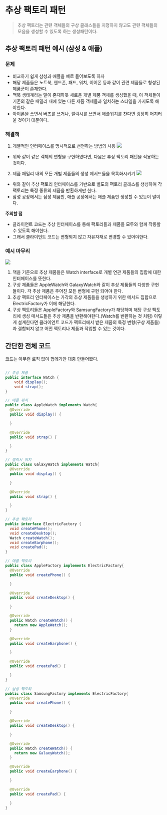 # 추상 팩토리 패턴
> 추상 팩토리는 관련 객체들의 구상 클래스들을 지정하지 않고도 관련 객체들의 모음을 생성할 수 있도록 하는 생성패턴이다.

## 추상 팩토리 패턴 예시 (삼성 & 애플)
### 문제
- 비교하기 쉽게 삼성과 애플을 예로 들어보도록 하자
- 해당 제품들은 노트북, 핸드폰, 패드, 워치, 이어폰 등과 같이 관련 제품들로 형성된 제품군이 존재한다.
- 맥북 생태계라는 말이 존재하듯 새로운 개별 제품 객체를 생성했을 때, 이 객체들이 기존의 같은 패밀리 내에 있는 다른 제품 객제들과 일치하는 스타일을 가지도록 해야한다.
- 아이폰을 쓰면서 버즈를 쓰거나, 갤럭시를 쓰면서 애플워치를 찬다면 굉장히 어지러울 것이기 대문이다.

### 해결책
1. 개별적인 인터페이스를 명시적으로 선언하는 방법의 사용
  ![](https://velog.velcdn.com/images/hunnibs/post/fa9a2a0d-29d7-4fc0-9df7-b884d96e2e0f/image.png)
- 위와 같이 같은 객체의 변형을 구현하였다면, 다음은 추상 팩토리 패턴을 적용하는 것이다.

2. 제품 패밀리 내의 모든 개별 제품들의 생성 메서드들을 목록화시키기
   ![](https://velog.velcdn.com/images/hunnibs/post/872e3389-c336-4859-92e6-31430633cd8b/image.png)
- 위와 같이 추상 팩토리 인터페이스를 기반으로 별도의 팩토리 클래스를 생성하여 각 팩토리는 특정 종류의 제품을 반환하게만 한다.
- 삼성 공장에서는 삼성 제품만, 애플 공장에서는 애플 제품만 생성할 수 있듯이 말이다.

**주의할 점**
- 클라이언트 코드는 추상 인터페이스를 통해 팩토리들과 제품들 모두와 함께 작동할 수 있도록 해야한다.
- 그래서 클라이언트 코드는 변형되지 않고 자유자재로 변경할 수 있어야한다.

### 예시 마무리
![](https://velog.velcdn.com/images/hunnibs/post/d8917def-3c32-4ed9-8d61-1498970738ba/image.png)
1. 책을 기준으로 추상 제품들은 Watch interface로 개별 연관 제품들의 집합에 대한 인터페이스를 뜻한다.
2. 구상 제품들은 AppleWatch와 GalaxyWatch와 같이 추상 제품들의 다양한 구현들이다. 각 추상 제품은 주어진 모든 변형에 구현 되어야 한다.
3. 추상 팩토리 인터페이스는 가각의 추상 제품들을 생성하기 위한 메서드 집합으로 ElectricFactory가 이에 해당한다.
4. 구상 팩토리들은 AppleFactory와 SamsungFactory가 해당하며 해당 구상 팩토리에 생성 매서드들은 추상 제품을 반환해야한다.(Watch를 반환하는 것 처럼)
이렇게 설계한다면 클라이언트 코드가 팩토리에서 받은 제품의 특정 변형(구상 제품들)과 결합되지 않고 어떤 팩토리나 제품과 작업할 수 있는 것이다. 

## 간단한 전체 코드
코드는 아무런 로직 없이 껍데기만 대충 만들어봤다. 

```java

// 추상 제품
public interface Watch {
    void display();
    void strap();
}

// 애플 워치
public class AppleWatch implements Watch{
  @Override
  public void display() {

  }

  @Override
  public void strap() {

  }
}

// 갤럭시 워치
public class GalaxyWatch implements Watch{
  @Override
  public void display() {

  }

  @Override
  public void strap() {

  }
}

// 추상 팩토리
public interface ElectricFactory {
  void createPhone();
  void createDesktop();
  Watch createWatch();
  void createEarphone();
  void createPad();
}

// 애플 팩토리
public class AppleFactory implements ElectricFactory{
  @Override
  public void createPhone() {

  }

  @Override
  public void createDesktop() {

  }

  @Override
  public Watch createWatch() {
    return new AppleWatch();
  }

  @Override
  public void createEarphone() {

  }

  @Override
  public void createPad() {

  }
}

// 삼성 팩토리
public class SamsungFactory implements ElectricFactory{
  @Override
  public void createPhone() {

  }

  @Override
  public void createDesktop() {

  }

  @Override
  public Watch createWatch() {
    return new GalaxyWatch();
  }

  @Override
  public void createEarphone() {

  }

  @Override
  public void createPad() {

  }
}

```